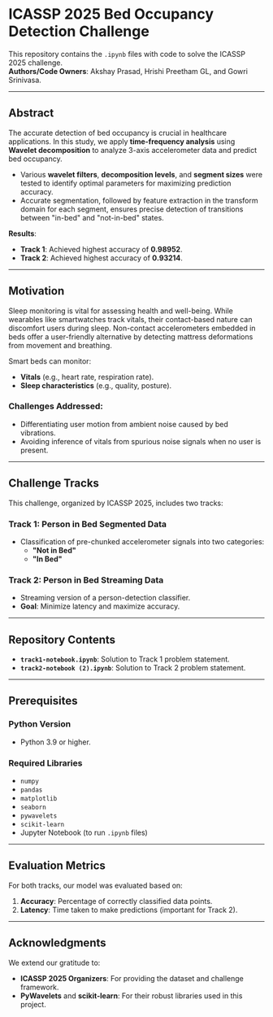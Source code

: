 # ICASSP 2025 Bed Occupancy Detection Challenge

This repository contains the `.ipynb` files with code to solve the ICASSP 2025 challenge.  
**Authors/Code Owners**: Akshay Prasad, Hrishi Preetham GL, and Gowri Srinivasa.

---

## Abstract

The accurate detection of bed occupancy is crucial in healthcare applications. In this study, we apply **time-frequency analysis** using **Wavelet decomposition** to analyze 3-axis accelerometer data and predict bed occupancy.

- Various **wavelet filters**, **decomposition levels**, and **segment sizes** were tested to identify optimal parameters for maximizing prediction accuracy.  
- Accurate segmentation, followed by feature extraction in the transform domain for each segment, ensures precise detection of transitions between "in-bed" and "not-in-bed" states.

**Results**:  
- **Track 1**: Achieved highest accuracy of **0.98952**.  
- **Track 2**: Achieved highest accuracy of **0.93214**.

---

## Motivation

Sleep monitoring is vital for assessing health and well-being. While wearables like smartwatches track vitals, their contact-based nature can discomfort users during sleep. Non-contact accelerometers embedded in beds offer a user-friendly alternative by detecting mattress deformations from movement and breathing.  

Smart beds can monitor:  
- **Vitals** (e.g., heart rate, respiration rate).  
- **Sleep characteristics** (e.g., quality, posture).  

### Challenges Addressed:
- Differentiating user motion from ambient noise caused by bed vibrations.  
- Avoiding inference of vitals from spurious noise signals when no user is present.

---

## Challenge Tracks

This challenge, organized by ICASSP 2025, includes two tracks:  

### **Track 1**: Person in Bed Segmented Data  
- Classification of pre-chunked accelerometer signals into two categories:  
  - **"Not in Bed"**  
  - **"In Bed"**  

### **Track 2**: Person in Bed Streaming Data  
- Streaming version of a person-detection classifier.  
- **Goal**: Minimize latency and maximize accuracy.

---

## Repository Contents

- **`track1-notebook.ipynb`**: Solution to Track 1 problem statement.  
- **`track2-notebook (2).ipynb`**: Solution to Track 2 problem statement.

---

## Prerequisites

### **Python Version**
- Python 3.9 or higher.

### **Required Libraries**
- `numpy`  
- `pandas`  
- `matplotlib`  
- `seaborn`  
- `pywavelets`  
- `scikit-learn`  
- Jupyter Notebook (to run `.ipynb` files)

---

## Evaluation Metrics

For both tracks, our model was evaluated based on:  

1. **Accuracy**: Percentage of correctly classified data points.  
2. **Latency**: Time taken to make predictions (important for Track 2).  

---

## Acknowledgments

We extend our gratitude to:  
- **ICASSP 2025 Organizers**: For providing the dataset and challenge framework.  
- **PyWavelets** and **scikit-learn**: For their robust libraries used in this project.
